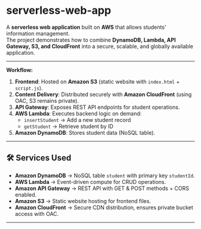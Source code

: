 # serverless-web-app

A **serverless web application** built on **AWS** that allows students' information management.  
The project demonstrates how to combine **DynamoDB, Lambda, API Gateway, S3, and CloudFront** into a secure, scalable, and globally available application.  

---


**Workflow:**
1. **Frontend**: Hosted on **Amazon S3** (static website with `index.html` + `script.js`).
2. **Content Delivery**: Distributed securely with **Amazon CloudFront** (using OAC, S3 remains private).
3. **API Gateway**: Exposes REST API endpoints for student operations.
4. **AWS Lambda**: Executes backend logic on demand:
   - `insertStudent` → Add a new student record  
   - `getStudent` → Retrieve student by ID  
5. **Amazon DynamoDB**: Stores student data (NoSQL table).

---

## 🛠️ Services Used

- **Amazon DynamoDB** → NoSQL table `student` with primary key `studentId`.
- **AWS Lambda** → Event-driven compute for CRUD operations.
- **Amazon API Gateway** → REST API with GET & POST methods + CORS enabled.
- **Amazon S3** → Static website hosting for frontend files.
- **Amazon CloudFront** → Secure CDN distribution, ensures private bucket access with OAC.

---



